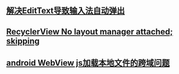 ## [解决EditText导致输入法自动弹出](https://github.com/wangHwYD/study/blob/master/bug/%E8%A7%A3%E5%86%B3EditText%E5%AF%BC%E8%87%B4%E8%BE%93%E5%85%A5%E6%B3%95%E8%87%AA%E5%8A%A8%E5%BC%B9%E5%87%BA.md)

## [RecyclerView No layout manager attached; skipping](https://github.com/wangHwYD/study/blob/master/bug/RecyclerView%20No%20layout%20manager%20attached%3B%20skipping.md)



## [android WebView js加载本地文件的跨域问题](https://www.jianshu.com/p/0370d166c72f)

## 